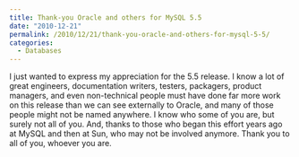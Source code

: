 ```yaml
---
title: Thank-you Oracle and others for MySQL 5.5
date: "2010-12-21"
permalink: /2010/12/21/thank-you-oracle-and-others-for-mysql-5-5/
categories:
  - Databases
---
```

I just wanted to express my appreciation for the 5.5 release. I know a lot of great engineers, documentation writers, testers, packagers, product managers, and even non-technical people must have done far more work on this release than we can see externally to Oracle, and many of those people might not be named anywhere. I know who some of you are, but surely not all of you. And, thanks to those who began this effort years ago at MySQL and then at Sun, who may not be involved anymore. Thank you to all of you, whoever you are.
